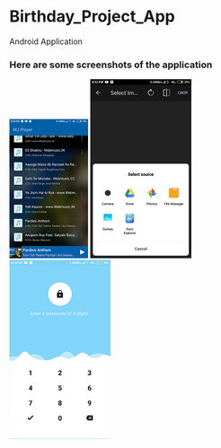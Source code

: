 # Birthday_Project_App
Android Application


### Here are some screenshots of the application

![sc1](https://github.com/As786sarex/Birthday_Project_App/blob/master/screenshots/sc1.png)
![sc2](https://github.com/As786sarex/Birthday_Project_App/blob/master/screenshots/sc2.png)
![sc3](https://github.com/As786sarex/Birthday_Project_App/blob/master/screenshots/sc3.png)

